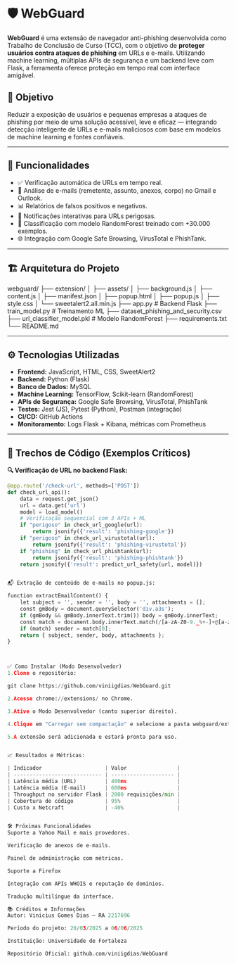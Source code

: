 # 🛡️ WebGuard

**WebGuard** é uma extensão de navegador anti-phishing desenvolvida como Trabalho de Conclusão de Curso (TCC), com o objetivo de **proteger usuários contra ataques de phishing** em URLs e e-mails. Utilizando machine learning, múltiplas APIs de segurança e um backend leve com Flask, a ferramenta oferece proteção em tempo real com interface amigável.

## 📌 Objetivo

Reduzir a exposição de usuários e pequenas empresas a ataques de phishing por meio de uma solução acessível, leve e eficaz — integrando detecção inteligente de URLs e e-mails maliciosos com base em modelos de machine learning e fontes confiáveis.

---

## 🚀 Funcionalidades

- ✅ Verificação automática de URLs em tempo real.
- 📧 Análise de e-mails (remetente, assunto, anexos, corpo) no Gmail e Outlook.
- 📊 Relatórios de falsos positivos e negativos.
- 🔔 Notificações interativas para URLs perigosas.
- 🧠 Classificação com modelo RandomForest treinado com +30.000 exemplos.
- 🌐 Integração com Google Safe Browsing, VirusTotal e PhishTank.

---

## 🏗️ Arquitetura do Projeto

webguard/
├── extension/
│ ├── assets/
│ ├── background.js
│ ├── content.js
│ ├── manifest.json
│ ├── popup.html
│ ├── popup.js
│ ├── style.css
│ └── sweetalert2.all.min.js
├── app.py # Backend Flask
├── train_model.py # Treinamento ML
├── dataset_phishing_and_security.csv
├── url_classifier_model.pkl # Modelo RandomForest
├── requirements.txt
└── README.md

---

## ⚙️ Tecnologias Utilizadas

- **Frontend:** JavaScript, HTML, CSS, SweetAlert2
- **Backend:** Python (Flask)
- **Banco de Dados:** MySQL
- **Machine Learning:** TensorFlow, Scikit-learn (RandomForest)
- **APIs de Segurança:** Google Safe Browsing, VirusTotal, PhishTank
- **Testes:** Jest (JS), Pytest (Python), Postman (integração)
- **CI/CD:** GitHub Actions
- **Monitoramento:** Logs Flask + Kibana, métricas com Prometheus

---

## 🧪 Trechos de Código (Exemplos Críticos)

**🔍 Verificação de URL no backend Flask:**

```python
@app.route('/check-url', methods=['POST'])
def check_url_api():
    data = request.get_json()
    url = data.get('url')
    model = load_model()
    # Verificação sequencial com 3 APIs + ML
    if "perigoso" in check_url_google(url):
        return jsonify({'result': 'phishing-google'})
    if "perigoso" in check_url_virustotal(url):
        return jsonify({'result': 'phishing-virustotal'})
    if "phishing" in check_url_phishtank(url):
        return jsonify({'result': 'phishing-phishtank'})
    return jsonify({'result': predict_url_safety(url, model)})


📬 Extração de conteúdo de e-mails no popup.js:

function extractEmailContent() {
    let subject = '', sender = '', body = '', attachments = [];
    const gmBody = document.querySelector('div.a3s');
    if (gmBody && gmBody.innerText.trim()) body = gmBody.innerText;
    const match = document.body.innerText.match(/[a-zA-Z0-9._%+-]+@[a-zA-Z0-9.-]+\.[a-zA-Z]{2,}/);
    if (match) sender = match[0];
    return { subject, sender, body, attachments };
}



✅ Como Instalar (Modo Desenvolvedor)
1.Clone o repositório:

git clone https://github.com/viniigdias/WebGuard.git

2.Acesse chrome://extensions/ no Chrome.

3.Ative o Modo Desenvolvedor (canto superior direito).

4.Clique em "Carregar sem compactação" e selecione a pasta webguard/extension.

5.A extensão será adicionada e estará pronta para uso.


📈 Resultados e Métricas:

| Indicador                    | Valor                |
| ---------------------------- | -------------------- |
| Latência média (URL)         | 400ms                |
| Latência média (E-mail)      | 600ms                |
| Throughput no servidor Flask | 2000 requisições/min |
| Cobertura de código          | 95%                  |
| Custo x Netcraft             | -40%                 |


🛠️ Próximas Funcionalidades
Suporte a Yahoo Mail e mais provedores.

Verificação de anexos de e-mails.

Painel de administração com métricas.

Suporte a Firefox

Integração com APIs WHOIS e reputação de domínios.

Tradução multilíngue da interface.

📚 Créditos e Informações
Autor: Vinicius Gomes Dias — RA 2217696

Período do projeto: 20/03/2025 a 06/06/2025

Instituição: Universidade de Fortaleza

Repositório Oficial: github.com/viniigdias/WebGuard

